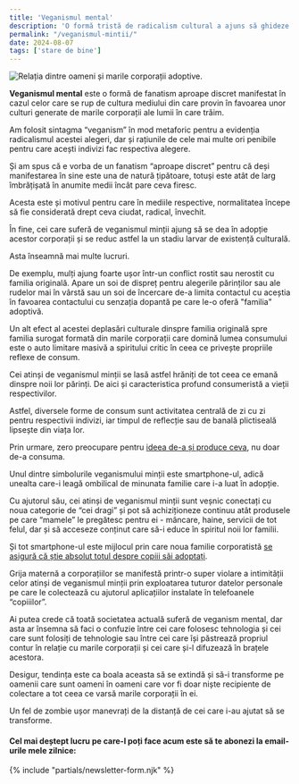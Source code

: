 ```yaml
---
title: 'Veganismul mental'
description: 'O formă tristă de radicalism cultural a ajuns să ghideze viața multor oameni, iar efectele  sale sunt unele dezastruoase pentru individ și cei apropiați acestuia.'
permalink: "/veganismul-mintii/"
date: 2024-08-07
tags: ['stare de bine']
---
```


![Relația dintre oameni și marile corporații adoptive.](/assets/images/gallery/veganismul-mintii.jpg)

**Veganismul mental** este o formă de fanatism aproape discret manifestat în cazul celor care se rup de cultura mediului din care provin în favoarea unor culturi generate de marile corporații ale lumii în care trăim.

Am folosit sintagma “veganism” în mod metaforic pentru a evidenția radicalismul acestei alegeri, dar și rațiunile de cele mai multe ori penibile pentru care acești indivizi fac respectiva alegere.

Și am spus că e vorba de un fanatism “aproape discret” pentru că deși manifestarea în sine este una de natură țipătoare, totuși este atât de larg îmbrățișată în anumite medii încât pare ceva firesc.

Acesta este și motivul pentru care în mediile respective, normalitatea începe să fie considerată drept ceva ciudat, radical, învechit.

În fine, cei care suferă de veganismul minții ajung să se dea în adopție acestor corporații și se reduc astfel la un stadiu larvar de existență culturală.

Asta înseamnă mai multe lucruri.

De exemplu, mulți ajung foarte ușor într-un conflict rostit sau nerostit cu familia originală. Apare un soi de dispreț pentru alegerile părinților sau ale rudelor mai în vârstă sau un soi de încercare de-a limita contactul cu aceștia în favoarea contactului cu senzația dopantă pe care le-o oferă "familia" adoptivă.

Un alt efect al acestei deplasări culturale dinspre familia originală spre familia surogat formată din marile corporații care domină lumea consumului este o auto limitare masivă a spiritului critic în ceea ce privește propriile reflexe de consum.

Cei atinși de veganismul minții se lasă astfel hrăniți de tot ceea ce emană dinspre noii lor părinți. De aici și caracteristica profund consumeristă a vieții respectivilor.

Astfel, diversele forme de consum sunt activitatea centrală de zi cu zi pentru respectivii indivizi, iar timpul de reflecție sau de banală plictiseală lipsește din viața lor.

Prin urmare, zero preocupare pentru [ideea de-a și produce ceva](https://beldie.ro/tag/psihomarketing/), nu doar de-a consuma.

Unul dintre simbolurile veganismului minții este smartphone-ul, adică unealta care-i leagă ombilical de minunata familie care i-a luat în adopție.

Cu ajutorul său, cei atinși de veganismul minții sunt veșnic conectați cu noua categorie de “cei dragi” și pot să achiziționeze continuu atât produsele pe care “mamele” le pregătesc pentru ei - mâncare, haine, servicii de tot felul, dar și să acceseze conținut care să-i educe în spiritul noii lor familii.

Și tot smartphone-ul este mijlocul prin care noua familie corporatistă [se asigură că știe absolut totul despre copiii săi adoptați](https://beldie.ro/cresti-rapid-siguranta-online/).

Grija maternă a corporațiilor se manifestă printr-o super violare a intimității celor atinși de veganismul minții prin exploatarea tuturor datelor personale pe care le colectează cu ajutorul aplicațiilor instalate în telefoanele “copiiilor”.

Ai putea crede că toată societatea actuală suferă de veganism mental, dar asta ar însemna să faci o confuzie între cei care folosesc tehnologia și cei care sunt folosiți de tehnologie sau între cei care își păstrează propriul contur în relație cu marile corporații și cei care și-l difuzează în brațele acestora.

Desigur, tendința este ca boala aceasta să se extindă și să-i transforme pe oamenii care sunt oameni în oameni care vor fi doar niște recipiente de colectare a tot ceea ce varsă marile corporații în ei.

Un fel de zombie ușor manevrați de la distanță de cei care i-au ajutat să se transforme.

#### Cel mai deștept lucru pe care-l poți face acum este să te abonezi la email-urile mele zilnice:
{% include "partials/newsletter-form.njk" %}